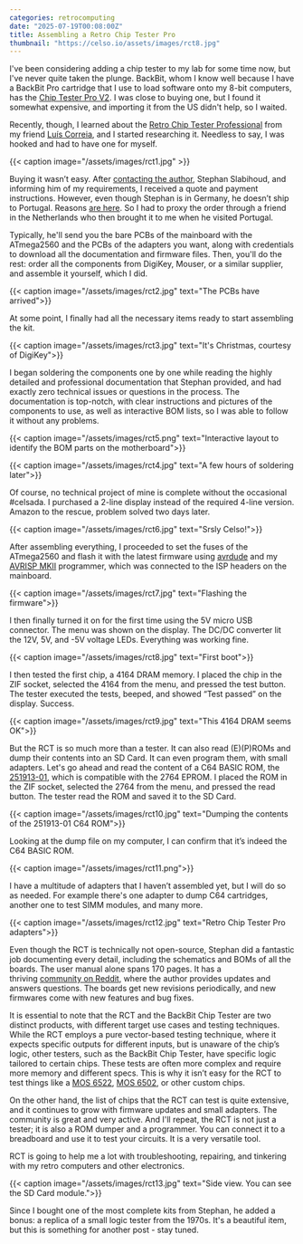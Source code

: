 ```yaml
---
categories: retrocomputing
date: "2025-07-19T00:08:00Z"
title: Assembling a Retro Chip Tester Pro
thumbnail: "https://celso.io/assets/images/rct8.jpg"
---
```


I've been considering adding a chip tester to my lab for some time now, but I've never quite taken the plunge. BackBit, whom I know well because I have a BackBit Pro cartridge that I use to load software onto my 8-bit computers, has the [Chip Tester Pro V2](https://store.backbit.io/product/chip-tester/). I was close to buying one, but I found it somewhat expensive, and importing it from the US didn't help, so I waited.

Recently, though, I learned about the [Retro Chip Tester Professional](https://8bit-museum.de/hardware-projekte-chip-tester-english/) from my friend [Luís Correia](https://luiscorreia.pt/), and I started researching it. Needless to say, I was hooked and had to have one for myself.

{{< caption image="/assets/images/rct1.jpg" >}}

Buying it wasn’t easy. After [contacting the author](https://8bit-museum.de/buy/), Stephan Slabihoud, and informing him of my requirements, I received a quote and payment instructions. However, even though Stephan is in Germany, he doesn’t ship to Portugal. Reasons [are here](https://8bit-museum.de/buy/shipping-within-the-eu/). So I had to proxy the order through a friend in the Netherlands who then brought it to me when he visited Portugal.

Typically, he'll send you the bare PCBs of the mainboard with the ATmega2560 and the PCBs of the adapters you want, along with credentials to download all the documentation and firmware files. Then, you'll do the rest: order all the components from DigiKey, Mouser, or a similar supplier, and assemble it yourself, which I did.

{{< caption image="/assets/images/rct2.jpg" text="The PCBs have arrived">}}

At some point, I finally had all the necessary items ready to start assembling the kit.

{{< caption image="/assets/images/rct3.jpg" text="It's Christmas, courtesy of DigiKey">}}

I began soldering the components one by one while reading the highly detailed and professional documentation that Stephan provided, and had exactly zero technical issues or questions in the process. The documentation is top-notch, with clear instructions and pictures of the components to use, as well as interactive BOM lists, so I was able to follow it without any problems.

{{< caption image="/assets/images/rct5.png" text="Interactive layout to identify the BOM parts on the motherboard">}}

{{< caption image="/assets/images/rct4.jpg" text="A few hours of soldering later">}}

Of course, no technical project of mine is complete without the occasional #celsada. I purchased a 2-line display instead of the required 4-line version. Amazon to the rescue, problem solved two days later.

{{< caption image="/assets/images/rct6.jpg" text="Srsly Celso!">}}

After assembling everything, I proceeded to set the fuses of the ATmega2560 and flash it with the latest firmware using [avrdude](https://github.com/avrdudes/avrdude) and my [AVRISP MKII](https://www.microchip.com/en-us/development-tool/atavrisp2) programmer, which was connected to the ISP headers on the mainboard.

{{< caption image="/assets/images/rct7.jpg" text="Flashing the firmware">}}

I then finally turned it on for the first time using the 5V micro USB connector. The menu was shown on the display. The DC/DC converter lit the 12V, 5V, and -5V voltage LEDs. Everything was working fine.

{{< caption image="/assets/images/rct8.jpg" text="First boot">}}

I then tested the first chip, a 4164 DRAM memory. I placed the chip in the ZIF socket, selected the 4164 from the menu, and pressed the test button. The tester executed the tests, beeped, and showed “Test passed” on the display. Success.

{{< caption image="/assets/images/rct9.jpg" text="This 4164 DRAM seems OK">}}

But the RCT is so much more than a tester. It can also read (E)(P)ROMs and dump their contents into an SD Card. It can even program them, with small adapters. Let's go ahead and read the content of a C64 BASIC ROM, the [251913-01](https://ist.uwaterloo.ca/~schepers/roms.html), which is compatible with the 2764 EPROM. I placed the ROM in the ZIF socket, selected the 2764 from the menu, and pressed the read button. The tester read the ROM and saved it to the SD Card.

{{< caption image="/assets/images/rct10.jpg" text="Dumping the contents of the 251913-01 C64 ROM">}}

Looking at the dump file on my computer, I can confirm that it’s indeed the C64 BASIC ROM.

{{< caption image="/assets/images/rct11.png">}}

I have a multitude of adapters that I haven’t assembled yet, but I will do so as needed. For example there's one adapter to dump C64 cartridges, another one to test SIMM modules, and many more.

{{< caption image="/assets/images/rct12.jpg" text="Retro Chip Tester Pro adapters">}}

Even though the RCT is technically not open-source, Stephan did a fantastic job documenting every detail, including the schematics and BOMs of all the boards. The user manual alone spans 170 pages. It has a thriving [community on Reddit](https://www.reddit.com/r/RetroChipTester/), where the author provides updates and answers questions. The boards get new revisions periodically, and new firmwares come with new features and bug fixes.

It is essential to note that the RCT and the BackBit Chip Tester are two distinct products, with different target use cases and testing techniques. While the RCT employs a pure vector-based testing technique, where it expects specific outputs for different inputs, but is unaware of the chip’s logic, other testers, such as the BackBit Chip Tester, have specific logic tailored to certain chips. These tests are often more complex and require more memory and different specs. This is why it isn’t easy for the RCT to test things like a [MOS 6522](https://www.reddit.com/r/RetroChipTester/comments/194y23v/mos_6522_etc_testing/), [MOS 6502](https://www.reddit.com/r/RetroChipTester/comments/zglp3i/6502_module/), or other custom chips.

On the other hand, the list of chips that the RCT can test is quite extensive, and it continues to grow with firmware updates and small adapters. The community is great and very active. And I'll repeat, the RCT is not just a tester; it is also a ROM dumper and a programmer. You can connect it to a breadboard and use it to test your circuits. It is a very versatile tool.

RCT is going to help me a lot with troubleshooting, repairing, and tinkering with my retro computers and other electronics.

{{< caption image="/assets/images/rct13.jpg" text="Side view. You can see the SD Card module.">}}

Since I bought one of the most complete kits from Stephan, he added a bonus: a replica of a small logic tester from the 1970s. It's a beautiful item, but this is something for another post - stay tuned.
